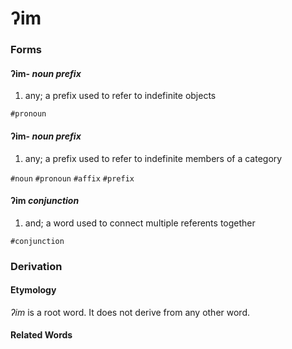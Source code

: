 ʔim
===

### Forms

#### **ʔim-** _noun prefix_

1. any; a prefix used to refer to indefinite objects

`#pronoun`

#### **ʔim-** _noun prefix_

1. any; a prefix used to refer to indefinite members of a category

`#noun` `#pronoun` `#affix` `#prefix`

#### **ʔim** _conjunction_

1. and; a word used to connect multiple referents together

`#conjunction`

### Derivation

#### Etymology

_ʔim_ is a root word. It does not derive from any other word.

#### Related Words
